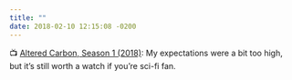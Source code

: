 ```yaml
---
title: ""
date: 2018-02-10 12:15:08 -0200
---
```


📺 [Altered Carbon, Season 1 (2018)](https://www.netflix.com/title/80097140?s=i&trkid=14170032): My expectations were a bit too high, but it’s still worth a watch if you’re sci-fi fan.